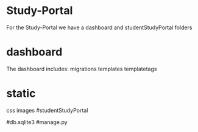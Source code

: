 # Study-Portal
For the Study-Portal we have a dashboard and studentStudyPortal folders
# dashboard
  The dashboard includes:
    migrations
    templates
    templatetags
 # static
  css
  images
 #studentStudyPortal
 
 #db.sqlite3
 #manage.py
 
 
 
